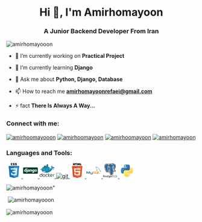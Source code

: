 <h1 align="center">Hi 👋, I'm Amirhomayoon</h1>
<h3 align="center">A Junior Backend Developer From Iran</h3>

<p align="left"> <img src="https://komarev.com/ghpvc/?username=amirhomayooon&label=Profile%20views&color=0e75b6&style=flat" alt="amirhomayooon" /> </p>

- 🔭 I’m currently working on **Practical Project**

- 🌱 I’m currently learning **Django**

- 💬 Ask me about **Python, Django, Database**

- 📫 How to reach me **amirhomayoonrefaei@gmail.com**

- ⚡ fact **There Is Always A Way...**

<h3 align="left">Connect with me:</h3>
<p align="left">
<a href="https://twitter.com/amirhoomayooon" target="blank"><img align="center" src="https://raw.githubusercontent.com/rahuldkjain/github-profile-readme-generator/master/src/images/icons/Social/twitter.svg" alt="amirhoomayooon" height="30" width="40" /></a>
<a href="https://linkedin.com/in/amirhoomayoon" target="blank"><img align="center" src="https://raw.githubusercontent.com/rahuldkjain/github-profile-readme-generator/master/src/images/icons/Social/linked-in-alt.svg" alt="amirhoomayoon" height="30" width="40" /></a>
<a href="https://instagram.com/amirhoomayoon" target="blank"><img align="center" src="https://raw.githubusercontent.com/rahuldkjain/github-profile-readme-generator/master/src/images/icons/Social/instagram.svg" alt="amirhoomayoon" height="30" width="40" /></a>
<a href="https://www.hackerrank.com/amirhomayoon" target="blank"><img align="center" src="https://raw.githubusercontent.com/rahuldkjain/github-profile-readme-generator/master/src/images/icons/Social/hackerrank.svg" alt="amirhomayoon" height="30" width="40" /></a>
</p>

<h3 align="left">Languages and Tools:</h3>
<p align="left"> <a href="https://www.w3schools.com/css/" target="_blank" rel="noreferrer"> <img src="https://raw.githubusercontent.com/devicons/devicon/master/icons/css3/css3-original-wordmark.svg" alt="css3" width="40" height="40"/> </a> <a href="https://www.djangoproject.com/" target="_blank" rel="noreferrer"> <img src="https://raw.githubusercontent.com/devicons/devicon/master/icons/django/django-original.svg" alt="django" width="40" height="40"/> </a> <a href="https://www.docker.com/" target="_blank" rel="noreferrer"> <img src="https://raw.githubusercontent.com/devicons/devicon/master/icons/docker/docker-original-wordmark.svg" alt="docker" width="40" height="40"/> </a> <a href="https://git-scm.com/" target="_blank" rel="noreferrer"> <img src="https://www.vectorlogo.zone/logos/git-scm/git-scm-icon.svg" alt="git" width="40" height="40"/> </a> <a href="https://www.w3.org/html/" target="_blank" rel="noreferrer"> <img src="https://raw.githubusercontent.com/devicons/devicon/master/icons/html5/html5-original-wordmark.svg" alt="html5" width="40" height="40"/> </a> <a href="https://www.mysql.com/" target="_blank" rel="noreferrer"> <img src="https://raw.githubusercontent.com/devicons/devicon/master/icons/mysql/mysql-original-wordmark.svg" alt="mysql" width="40" height="40"/> </a> <a href="https://www.postgresql.org" target="_blank" rel="noreferrer"> <img src="https://raw.githubusercontent.com/devicons/devicon/master/icons/postgresql/postgresql-original-wordmark.svg" alt="postgresql" width="40" height="40"/> </a> <a href="https://www.python.org" target="_blank" rel="noreferrer"> <img src="https://raw.githubusercontent.com/devicons/devicon/master/icons/python/python-original.svg" alt="python" width="40" height="40"/> </a> </p>

<p><img align="left" src="https://github-readme-stats.vercel.app/api/top-langs?username=amirhomayooon&show_icons=true&locale=en&layout=compact" alt="amirhomayooon" />"</p>

<p>&nbsp;<img align="center" src="https://github-readme-stats.vercel.app/api?username=amirhomayooon&show_icons=true&locale=en" alt="amirhomayooon" /></p>

<p><img align="center" src="https://github-readme-streak-stats.herokuapp.com/?user=amirhomayooon&" alt="amirhomayooon" /></p>
